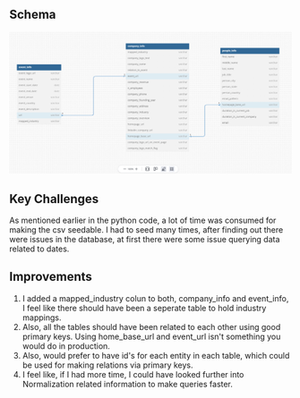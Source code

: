 
## Schema

![Project Screenshot](schema.png)


## Key Challenges
As mentioned earlier in the python code, a lot of time was consumed for making the csv seedable. I had to seed many times, after finding out there were issues in the database, 
at first there were some issue querying data related to dates.


## Improvements
1. I added a mapped_industry colun to both, company_info and event_info, I feel like there should have been a seperate table to hold industry mappings.
2. Also, all the tables should have been related to each other using good primary keys. Using home_base_url and event_url isn't something you would do in production.
3. Also, would prefer to have id's for each entity in each table, which could be used for making relations via primary keys.
4. I feel like, if I had more time, I could have looked further into Normalization related information to make queries faster.